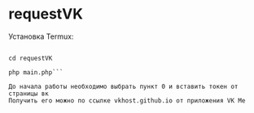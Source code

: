 # requestVK
Установка Termux:

```pkg install php

cd requestVK

php main.php```

До начала работы необходимо выбрать пункт 0 и вставить токен от страницы вк
Получить его можно по ссылке vkhost.github.io от приложения VK Me
